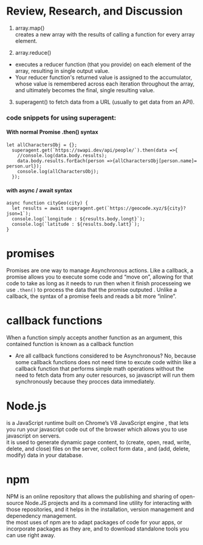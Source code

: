 # Review, Research, and Discussion

1. array.map()  
creates a new array with the results of calling a function for every array element.

2. array.reduce()
  - executes a reducer function (that you provide) on each element of the array, resulting in single output value.
  - Your reducer function's returned value is assigned to the accumulator, whose value is remembered across each iteration throughout the array, and ultimately becomes the final, single resulting value.

3. superagent()
to fetch data from a URL (usually to get data from an API).  
### code snippets for using superagent:

#### With normal Promise .then() syntax
```
let allCharactersObj = {};
  superagent.get(`https://swapi.dev/api/people/`).then(data =>{
    //console.log(data.body.results);
    data.body.results.forEach(person =>{allCharactersObj[person.name]= person.url});
    console.log(allCharactersObj);
  });
```
#### with async / await syntax
```
async function cityGeo(city) {
  let results = await superagent.get(`https://geocode.xyz/${city}?json=1`);
  console.log(`longitude : ${results.body.longt}`);
  console.log(`latitude : ${results.body.latt}`);
}
```

# promises
Promises are one way to manage Asynchronous actions. Like a callback, a promise allows you to execute some code and “move on”, allowing for that code to take as long as it needs to run then when it finish processeing we use `.then()` to process the data that the promise outputed . Unlike a callback, the syntax of a promise feels and reads a bit more “inline”.

#  callback functions
When a function simply accepts another function as an argument, this contained function is known as a callback function  
  - Are all callback functions considered to be Asynchronous?  No, because some callback functions does not need time to excute code within like a callback function that performs simple math operations without the need to fetch data from any outer resources, so javascript will run them synchronously because they procces data immediately.

# Node.js
is a JavaScript runtime built on Chrome’s V8 JavaScript engine , that lets you run your javascript code out of the browser which allows you to use javascript on servers.  
it is used to generate dynamic page content, to (create, open, read, write, delete, and close) files on the server, collect form data , and (add, delete, modify) data in your database.

# npm
NPM is an online repository that allows the publishing and sharing of open-source Node.JS projects and its a command line utility for interacting with those repositories, and it helps in the installation, version management and depenedency management.  
the most uses of npm are to adapt packages of code for your apps, or incorporate packages as they are, and to download standalone tools you can use right away.